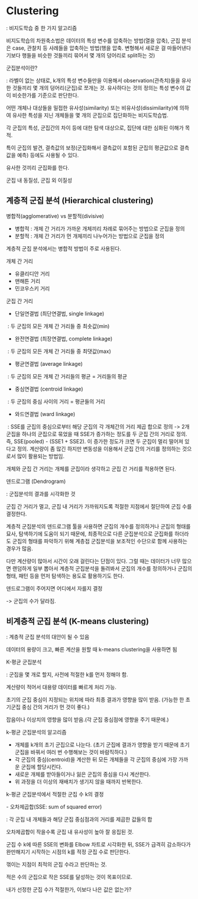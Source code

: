 # Clustering

: 비지도학습 중 한 가지 알고리즘

비지도학습의 차원축소법은 데이터의 특성 변수를 압축하는 방법(열을 압축), 군집 분석은 case, 관찰치 등 사례들을 압축하는 방법(행을 압축. 변형해서 새로운 걸 마들어낸다기보다 행들을 비슷한 것들끼리 묶어서 몇 개의 덩어리로 split하는 것)



군집분석이란?

: 라벨이 없는 상태로, k개의 특성 변수들만을 이용해서 observation(관측치)들을 유사한 것들끼리 몇 개의 덩어리(군집)로 쪼개는 것. 유사하다는 것의 정의는 특성 변수의 값이 비슷한가를 기준으로 판단한다.

어떤 개체나 대상들을 밀접한 유사성(similarity) 또는 비유사성(dissimilarity)에 의하여 유사한 특성을 지닌 개체들을 몇 개의 군집으로 집단화하는 비지도학습법.

각 군집의 특성, 군집간의 차이 등에 대한 탐색 대상으로, 집단에 대한 심화된 이해가 목적.

특이 군집의 발견, 결측값의 보정(군집화해서 결측값이 포함된 군집의 평균값으로 결측값을 예측) 등에도 사용될 수 있다.



유사한 것끼리 군집화를 한다.

군집 내 동질성, 군집 외 이질성



## 계층적 군집 분석 (Hierarchical clustering)

병합적(agglomerative) vs 분할적(divisive)

- 병합적 : 개체 간 거리가 가까운 개체끼리 차례로 묶어주는 방법으로 군집을 정의
- 분할적 : 개체 간 거리가 먼 개체끼리 나누어가는 방법으로 군집을 정의



계층적 군집 분석에서는 병합적 방법이 주로 사용된다.



개체 간 거리

- 유클리디안 거리
- 맨해튼 거리
- 민코우스키 거리



군집 간 거리

- 단일연결법 (최단연결법, single linkage)

​	: 두 군집의 모든 개체 간 거리들 중 최솟값(min)

- 완전연결법 (최장연결법, complete linkage)

​	: 두 군집의 모든 개체 간 거리들 중 최댓값(max)

- 평균연결법 (average linkage)

​	: 두 군집의 모든 개체 간 거리들의 평균 = 거리들의 평균

- 중심연결법 (centroid linkage)

​	: 두 군집의 중심 사이의 거리 = 평균들의 거리

- 와드연결법 (ward linkage)

​	: SSE를 군집의 중심으로부터 해당 군집의 각 개체간의 거리 제곱 합으로 정의 -> 2개 군집을 하나의 군집으로 묶었을 때 SSE가 증가하는 정도를 두 군집 간의 거리로 정의. 즉, SSE(pooled) - (SSE1 + SSE2). 이 증가한 정도가 크면 두 군집이 멀리 떨어져 있다고 정의. 계산량이 좀 많긴 하지만 변동성을 이용해서 군집 간의 거리를 정의하는 것으로서 많이 활용되는 방법임.



개체와 군집 간 거리는 개체를 군집이라 생각하고 군집 간 거리를 적용하면 된다.





덴드로그램 (Dendrogram)

: 군집분석의 결과를 시각화한 것

군집 간 거리가 멀고, 군집 내 거리가 가까워지도록 적절한 지점에서 절단하여 군집 수를 결정한다.



계층적 군집분석의 덴드로그램 툴을 사용하면 군집의 개수를 정의하거나 군집의 형태를 묘사, 탐색하기에 도움이 되기 때문에, 최종적으로 다른 군집분석으로 군집화를 하더라도 군집의 형태를 파악하기 위해 계층접 군집분석을 보조적인 수단으로 함께 사용하는 경우가 많음.

다만 계산량이 많아서 시간이 오래 걸린다는 단점이 있다. 그럴 때는 데이터가 너무 많으면 랜덤하게 일부 뽑아서 계층적 군집분석을 돌려봐서 군집의 개수를 정의하거나 군집의 형태, 패턴 등을 먼저 탐색하는 용도로 활용하기도 한다.



덴드로그램이 주어지면 어디에서 자를지 결정

-> 군집의 수가 달라짐.



## 비계층적 군집 분석 (K-means clustering)

: 계층적 군집 분석의 대안이 될 수 있음

데이터의 용량이 크고, 빠른 계산을 원할 때 k-means clustering을 사용하면 됨



K-평균 군집분석

: 군집을 몇 개로 할지, 사전에 적절한 k를 먼저 정해야 함.

계산량이 적어서 대용량 데이터를 빠르게 처리 가능.

초기의 군집 중심이 지정되는 위치에 따라 최종 결과가 영향을 많이 받음. (가능한 한 초기군집 중심 간의 거리가 먼 것이 좋다.)

잡음이나 이상치의 영향을 많이 받음.(각 군집 중심점에 영향을 주기 때문에.)



k-평균 군집분석의 알고리즘

- 개체를 k개의 초기 군집으로 나눈다. (초기 군집에 결과가 영향을 받기 때문에 초기 군집을 바꿔서 여러 번 수행해보는 것이 바람직하다.)
- 각 군집의 중심(centroid)을 계산한 뒤 모든 개체들을 각 군집의 중심에 가장 가까운 군집에 할당시킨다.
- 새로운 개체를 받아들이거나 잃은 군집의 중심을 다시 계산한다.
- 위 과정을 더 이상의 재배치가 생기지 않을 때까지 반복한다.





k-평균 군집분석에서 적절한 군집 수 k의 결정

\- 오차제곱합(SSE: sum of squared error)

: 각 군집 내 개체들과 해당 군집 중심점과의 거리를 제곱한 값들의 합

오차제곱합이 작을수록 군집 내 유사성이 높아 잘 응집된 것.

군집 수 k에 따른 SSE의 변화를 Elbow 차트로 시각화한 뒤, SSE가 급격히 감소하다가 완만해지기 시작하는 시점의 k를 적정 군집 수로 판단한다.

꺾이는 지점이 최적의 군집 수라고 판단하는 것.

적은 수의 군집으로 작은 SSE를 달성하는 것이 목표이므로.



내가 선정한 군집 수가 적절한가, 이보다 나은 값은 없는가?


